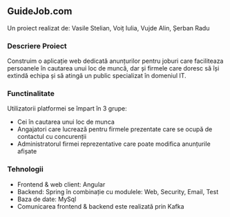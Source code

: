## GuideJob.com ###

Un proiect realizat de: Vasile Stelian, Voiț Iulia, Vujde Alin, Șerban Radu

### Descriere Proiect

Construim o aplicație web dedicată anunțurilor pentru joburi care faciliteaza persoanele în cautarea unui loc de muncă, dar și firmele care doresc să își extindă echipa și să atingă un public specializat în domeniul IT.

### Functinalitate

Utilizatorii platformei se împart în 3 grupe: 
  * Cei în cautarea unui loc de munca
  * Angajatori care lucrează pentru firmele prezentate care se ocupă de contactul cu concurenții
  * Administratorul firmei reprezentative care poate modifica anunțurile afișate

### Tehnologii

- Frontend & web client: Angular
- Backend: Spring în combinație cu modulele: Web, Security, Email, Test
- Baza de date: MySql
- Comunicarea frontend & backend este realizată prin Kafka



